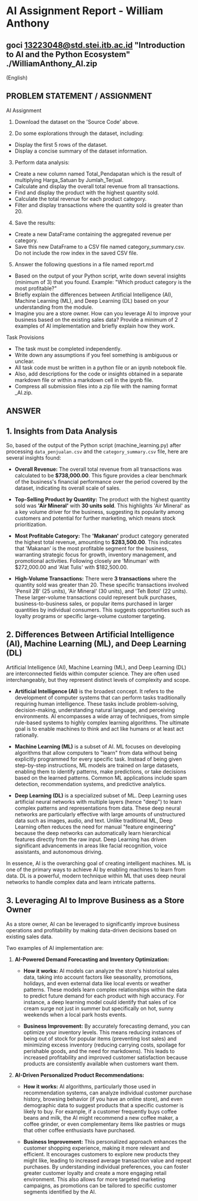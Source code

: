 # AI Assignment Report - William Anthony
## goci 13223048@std.stei.itb.ac.id "Introduction to AI and the Python Ecosystem" ./WilliamAnthony_AI.zip
(English)

## PROBLEM STATEMENT / ASSIGNMENT
AI Assignment
1. Download the dataset on the 'Source Code' above.

2. Do some explorations through the dataset, including:
- Display the first 5 rows of the dataset.
- Display a concise summary of the dataset information.

3. Perform data analysis:
- Create a new column named Total_Pendapatan which is the result of multiplying Harga_Satuan by Jumlah_Terjual.
- Calculate and display the overall total revenue from all transactions.
- Find and display the product with the highest quantity sold.
- Calculate the total revenue for each product category.
- Filter and display transactions where the quantity sold is greater than 20.

4. Save the results:
- Create a new DataFrame containing the aggregated revenue per category.
- Save this new DataFrame to a CSV file named category_summary.csv. Do not include the row index in the saved CSV file.

5. Answer the following questions in a file named report.md 
- Based on the output of your Python script, write down several insights (minimum of 3) that you found. Example: "Which product category is the most profitable?"
- Briefly explain the differences between Artificial Intelligence (AI), Machine Learning (ML), and Deep Learning (DL) based on your understanding from the module.
- Imagine you are a store owner. How can you leverage AI to improve your business based on the existing sales data? Provide a minimum of 2 examples of AI implementation and briefly explain how they work.

Task Provisions
- The task must be completed independently.
- Write down any assumptions if you feel something is ambiguous or unclear.
- All task code must be written in a python file or an ipynb notebook file.
- Also, add descriptions for the code or insights obtained in a separate markdown file or within a markdown cell in the ipynb file.
- Compress all submission files into a zip file with the naming format <Full Name>_AI.zip.



## ANSWER
## 1. Insights from Data Analysis

So, based of the output of the Python script (machine_learning.py) after processing `data_penjualan.csv` and the `category_summary.csv` file, here are several insights found:

*   **Overall Revenue:** The overall total revenue from all transactions was calculated to be **$738,000.00**. This figure provides a clear benchmark of the business's financial performance over the period covered by the dataset, indicating its overall scale of sales.

*   **Top-Selling Product by Quantity:** The product with the highest quantity sold was **'Air Mineral'** with **30 units sold**. This highlights 'Air Mineral' as a key volume driver for the business, suggesting its popularity among customers and potential for further marketing, which means stock prioritization.

*   **Most Profitable Category:** The **'Makanan'** product category generated the highest total revenue, amounting to **$283,500.00**. This indicates that 'Makanan' is the most profitable segment for the business, warranting strategic focus for growth, inventory management, and promotional activities. Following closely are 'Minuman' with $272,000.00 and 'Alat Tulis' with $182,500.00.

*   **High-Volume Transactions:** There were **3 transactions** where the quantity sold was greater than 20. These specific transactions involved 'Pensil 2B' (25 units), 'Air Mineral' (30 units), and 'Teh Botol' (22 units). These larger-volume transactions could represent bulk purchases, business-to-business sales, or popular items purchased in larger quantities by individual consumers. This suggests opportunities such as loyalty programs or specific large-volume customer targeting.



## 2. Differences Between Artificial Intelligence (AI), Machine Learning (ML), and Deep Learning (DL)

Artificial Intelligence (AI), Machine Learning (ML), and Deep Learning (DL) are interconnected fields within computer science. They are often used interchangeably, but they represent distinct levels of complexity and scope.

*   **Artificial Intelligence (AI)** is the broadest concept. It refers to the development of computer systems that can perform tasks traditionally requiring human intelligence. These tasks include problem-solving, decision-making, understanding natural language, and perceiving environments. AI encompasses a wide array of techniques, from simple rule-based systems to highly complex learning algorithms. The ultimate goal is to enable machines to think and act like humans or at least act rationally.

*   **Machine Learning (ML)** is a subset of AI. ML focuses on developing algorithms that allow computers to "learn" from data without being explicitly programmed for every specific task. Instead of being given step-by-step instructions, ML models are trained on large datasets, enabling them to identify patterns, make predictions, or take decisions based on the learned patterns. Common ML applications include spam detection, recommendation systems, and predictive analytics.

*   **Deep Learning (DL)** is a specialized subset of ML. Deep Learning uses artificial neural networks with multiple layers (hence "deep") to learn complex patterns and representations from data. These deep neural networks are particularly effective with large amounts of unstructured data such as images, audio, and text. Unlike traditional ML, Deep Learning often reduces the need for manual "feature engineering" because the deep networks can automatically learn hierarchical features directly from the raw input. Deep Learning has driven significant advancements in areas like facial recognition, voice assistants, and autonomous driving.

In essence, AI is the overarching goal of creating intelligent machines. ML is one of the primary ways to achieve AI by enabling machines to learn from data. DL is a powerful, modern technique within ML that uses deep neural networks to handle complex data and learn intricate patterns.

## 3. Leveraging AI to Improve Business as a Store Owner

As a store owner, AI can be leveraged to significantly improve business operations and profitability by making data-driven decisions based on existing sales data.

Two examples of AI implementation are:

1.  **AI-Powered Demand Forecasting and Inventory Optimization:**

    *   **How it works:** AI models can analyze the store's historical sales data, taking into account factors like seasonality, promotions, holidays, and even external data like local events or weather patterns. These models learn complex relationships within the data to predict future demand for each product with high accuracy. For instance, a deep learning model could identify that sales of ice cream surge not just in summer but specifically on hot, sunny weekends when a local park hosts events.

    *   **Business Improvement:** By accurately forecasting demand, you can optimize your inventory levels. This means reducing instances of being out of stock for popular items (preventing lost sales) and minimizing excess inventory (reducing carrying costs, spoilage for perishable goods, and the need for markdowns). This leads to increased profitability and improved customer satisfaction because products are consistently available when customers want them.

2.  **AI-Driven Personalized Product Recommendations:**

    *   **How it works:** AI algorithms, particularly those used in recommendation systems, can analyze individual customer purchase history, browsing behavior (if you have an online store), and even demographic data to suggest products that a specific customer is likely to buy. For example, if a customer frequently buys coffee beans and milk, the AI might recommend a new coffee maker, a coffee grinder, or even complementary items like pastries or mugs that other coffee enthusiasts have purchased.

    *   **Business Improvement:** This personalized approach enhances the customer shopping experience, making it more relevant and efficient. It encourages customers to explore new products they might like, leading to increased average transaction value and repeat purchases. By understanding individual preferences, you can foster greater customer loyalty and create a more engaging retail environment. This also allows for more targeted marketing campaigns, as promotions can be tailored to specific customer segments identified by the AI.
